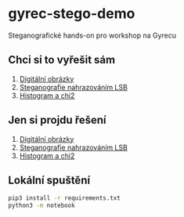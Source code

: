 
# gyrec-stego-demo

Steganografické hands-on pro workshop na Gyrecu

## Chci si to vyřešit sám

1. <a href="https://colab.research.google.com/github/martinbenes1996/gyrec-stego-demo/blob/master/notebooks/1_images.ipynb" target="_blank">Digitální obrázky</a>
2. <a href="https://colab.research.google.com/github/martinbenes1996/gyrec-stego-demo/blob/master/notebooks/2_lsbr.ipynb" target="_blank">Steganografie nahrazováním LSB</a>
3. <a href="https://colab.research.google.com/github/martinbenes1996/gyrec-stego-demo/blob/master/notebooks/3_chi2.ipynb" target="_blank">Histogram a chi2</a>


## Jen si projdu řešení

1. <a href="https://colab.research.google.com/github/martinbenes1996/gyrec-stego-demo/blob/master/notebooks/1_images_full.ipynb" target="_blank">Digitální obrázky</a>
2. <a href="https://colab.research.google.com/github/martinbenes1996/gyrec-stego-demo/blob/master/notebooks/2_lsbr_full.ipynb" target="_blank">Steganografie nahrazováním LSB</a>
3. <a href="https://colab.research.google.com/github/martinbenes1996/gyrec-stego-demo/blob/master/notebooks/3_chi2_full.ipynb" target="_blank">Histogram a chi2</a>


## Lokální spuštění

```bash
pip3 install -r requirements.txt
python3 -m notebook
```
